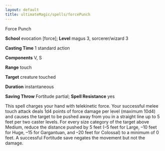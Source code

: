 ```yaml
---
layout: default
title: ultimateMagic/spells/forcePunch
---
```

Force Punch

**School** evocation [force]; **Level** magus 3, sorcerer/wizard 3

**Casting Time** 1 standard action

**Components** V, S

**Range** touch

**Target** creature touched

**Duration** instantaneous

**Saving Throw** Fortitude partial; **Spell Resistance** yes

This spell charges your hand with telekinetic force. Your successful melee touch attack deals 1d4 points of force damage per level (maximum 10d4) and causes the target to be pushed away from you in a straight line up to 5 feet per two caster levels. For every size category of the target above Medium, reduce the distance pushed by 5 feet (–5 feet for Large, –10 feet for Huge, –15 for Gargantuan, and –20 feet for Colossal) to a minimum of 0 feet. A successful Fortitude save negates the movement but not the damage.

